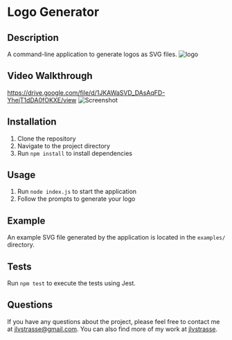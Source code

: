 # Logo Generator

## Description
A command-line application to generate logos as SVG files.
![logo](../logo-maker/screenshots/terminal.jpg)

## Video Walkthrough
https://drive.google.com/file/d/1JKAWaSVD_DAsAqFD-YhejT1dDA0fOKXE/view
![Screenshot](../logo-maker/screenshots/logo.jpg)

## Installation
1. Clone the repository
2. Navigate to the project directory
3. Run `npm install` to install dependencies

## Usage
1. Run `node index.js` to start the application
2. Follow the prompts to generate your logo

## Example
An example SVG file generated by the application is located in the `examples/` directory.

## Tests
Run `npm test` to execute the tests using Jest.

## Questions
 If you have any questions about the project, please feel free to contact me at [jlvstrasse@gmail.com](mailto:jlvstrasse@gmail.com). You can also find more of my work at [jlvstrasse](https://github.com/jlvstrasse).
    